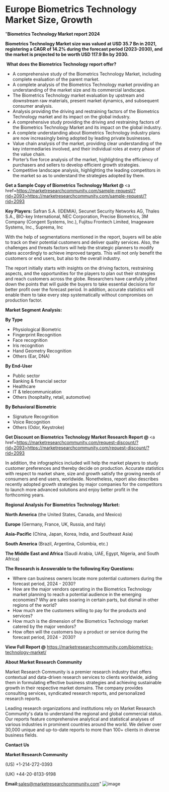 # Europe Biometrics Technology Market Size, Growth
"<strong>Biometrics Technology Market report 2024</strong>

<strong>Biometrics Technology Market size was valued at USD 35.7 Bn in 2021, registering a CAGR of 14.2% during the forecast period (2023-2030), and the market is projected to be worth USD 117.9 Bn by 2030.</strong>

 <strong><b>What does the Biometrics Technology report offer?</b></strong>
<ul>
  <li>A comprehensive study of the Biometrics Technology Market, including complete evaluation of the parent market.</li>
  <li>A complete analysis of the Biometrics Technology market providing an understanding of the market size and its commercial landscape.</li>
  <li>The Biometrics Technology market evaluation by upstream and downstream raw materials, present market dynamics, and subsequent consumer analysis.</li>
  <li>Analysis providing the driving and restraining factors of the Biometrics Technology market and its impact on the global industry.</li>
  <li>A comprehensive study providing the driving and restraining factors of the Biometrics Technology Market and its impact on the global industry.</li>
  <li>A complete understanding about Biometrics Technology industry plans are now increasingly being adopted by leading private businesses.</li>
  <li>Value chain analysis of the market, providing clear understanding of the key intermediaries involved, and their individual roles at every phase of the value chain.</li>
  <li>Porter’s five force analysis of the market, highlighting the efficiency of purchasers and sellers to develop efficient growth strategies.</li>
  <li>Competitive landscape analysis, highlighting the leading competitors in the market so as to understand the strategies adopted by them.</li>
</ul>

<strong>Get a Sample Copy of Biometrics Technology Market @ </strong><a href=https://marketresearchcommunity.com/sample-request/?rid=2093><u>https://marketresearchcommunity.com/sample-request/?rid=2093</u></a>

<strong>Key Players:</strong> 
Safran S.A. (IDEMIA), Secunet Security Networks AG, Thales S.A., BIO-key International, NEC Corporation, Precise Biometrics, 3M Company (Congent Systems, Inc.), Fujitsu Frontech Limited, Imageware Systems, Inc., Suprema, Inc

With the help of segmentations mentioned in the report, buyers will be able to track on their potential customers and deliver quality services. Also, the challenges and threats factors will help the strategic planners to modify plans accordingly to achieve improved targets. This will not only benefit the customers or end users, but also to the overall industry.

The report initially starts with insights on the driving factors, restraining aspects, and the opportunities for the players to plan out their strategies and reach customers across the globe. Researchers have carefully jotted down the points that will guide the buyers to take essential decisions for better profit over the forecast period. In addition, accurate statistics will enable them to take every step systematically without compromises on production factor.

<strong>Market Segment Analysis:</strong>



<strong>By Type</strong>
<ul>
 	<li>Physiological Biometric</li>
 	<li>Fingerprint Recognition</li>
 	<li>Face recognition</li>
 	<li>Iris recognition</li>
 	<li>Hand Geometry Recognition</li>
 	<li>Others (Ear, DNA)</li>
</ul>
<strong>By End-User</strong>
<ul>
 	<li>Public sector</li>
 	<li>Banking &amp; financial sector</li>
 	<li>Healthcare</li>
 	<li>IT &amp; telecommunication</li>
 	<li>Others (hospitality, retail, automotive)</li>
</ul>
<strong>By Behavioral Biometric</strong>
<ul>
 	<li>Signature Recognition</li>
 	<li>Voice Recognition</li>
 	<li>Others (Odor, Keystroke)</li>
</ul>

<strong>Get Discount on Biometrics Technology Market Research Report @ </b></strong><a href=https://marketresearchcommunity.com/request-discount/?rid=2093><u>https://marketresearchcommunity.com/request-discount/?rid=2093</u></a>

In addition, the infographics included will help the market players to study customer preferences and thereby decide on production. Accurate statistics with respect to market share, size and growth satisfy the growing needs of consumers and end users, worldwide. Nonetheless, report also describes recently adopted growth strategies by major companies for the competitors to launch more advanced solutions and enjoy better profit in the forthcoming years.

<strong>Regional Analysis For Biometrics Technology Market:</strong>

<strong>North America</strong> (the United States, Canada, and Mexico)

<strong>Europe</strong> (Germany, France, UK, Russia, and Italy)

<strong>Asia-Pacific</strong> (China, Japan, Korea, India, and Southeast Asia)

<strong>South America</strong> (Brazil, Argentina, Colombia, etc.)

<strong>The Middle East and Africa</strong> (Saudi Arabia, UAE, Egypt, Nigeria, and South Africa)

<strong>The Research is Answerable to the following Key Questions:</strong>
<ul>
 	<li>Where can business owners locate more potential customers during the forecast period, 2024 - 2030?</li>
 	<li>How are the major vendors operating in the Biometrics Technology market planning to reach a potential audience in the emerging economies? Why are sales soaring in certain parts, but dismal in other regions of the world?</li>
 	<li>How much are the customers willing to pay for the products and services?</li>
 	<li>How much is the dimension of the Biometrics Technology market catered by the major vendors?</li>
 	<li>How often will the customers buy a product or service during the forecast period, 2024 - 2030?</li>
</ul>

<strong>View Full Report @</strong> <a href=https://marketresearchcommunity.com/biometrics-technology-market/>https://marketresearchcommunity.com/biometrics-technology-market/</a>

<strong>About Market Research Community</strong>

Market Research Community is a premier research industry that offers contextual and data-driven research services to clients worldwide, aiding them in formulating effective business strategies and achieving sustainable growth in their respective market domains. The company provides consulting services, syndicated research reports, and personalized research reports.

Leading research organizations and institutions rely on Market Research Community's data to understand the regional and global commercial status. Our reports feature comprehensive analytical and statistical analyses of various industries in prominent countries around the world. We deliver over 30,000 unique and up-to-date reports to more than 100+ clients in diverse business fields.

<strong>Contact Us</strong>

<strong>Market Research Community</strong>

(US) +1-214-272-0393

(UK) +44-20-8133-9198

<strong>Email:</strong>sales@marketresearchcommunity.com"
![image](https://github.com/krutikad1522/marketresearchcommunity/assets/158283933/a817528c-f494-46e5-a406-331932ae41c8)
